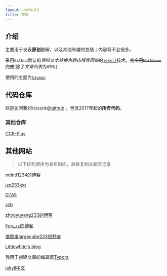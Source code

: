 ```yaml
---
layout: default
title: 首页
---
```


## 介绍

主要用于发表**原创**题解，以及其他有趣的总结；内容将不会很多。

采用`Github`默认的*将纯文本转换为静态博客网站*的[`jekyll`][jekyll]技术，~~完全用`Markdown`完成~~(除了*文章列表*为`HTML`)

使用的主题为[`Cayman`](https://github.com/pages-themes/cayman)

## 代码仓库

欢迎访问我的`代码仓库`@[github](https://github.com/zhzh2001/Learning) ，包含2017年起的**所有代码**。

### 其他仓库

[CCR-Plus](https://github.com/sxyzccr/CCR-Plus)

## 其他网站

> 以下排列顺序为发布时间，直接复制从聊天记录

[mdnd1234的博客](http://blog.csdn.net/mdnd1234)

[jzq233jzq](http://blog.csdn.net/jzq233jzq)

[GTA5](https://swwind.github.io)

[szb](https://shenzhebei.github.io)

[zhouyuyang233的博客](http://blog.csdn.net/zhouyuyang233)

[Fop_zz的博客](http://blog.csdn.net/fop_zz)

[很颓废largecube233很颓废](http://blog.csdn.net/largecub233)

[Littlewhite's blog](https://liangziqi.github.io/)

我用于创建文章的编辑器[Typora](https://typora.io/)

[jekyll中文][jekyll]

[jekyll]:http://jekyllcn.com/

